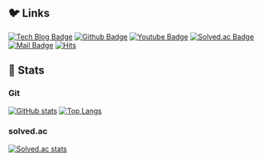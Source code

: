 ## 🐦 Links 
<!-- blog https://blog.naver.com/masterchip -->
<!-- github https://github.com/crack-love -->
<!-- youtube https://www.youtube.com/channel/UCrjMFJE_rUYMhpmK6-20lYQ -->
[![Tech Blog Badge](http://img.shields.io/badge/Tech%20blog-brightgreen?style=flat&logo=naver&logoColor=white)](https://blog.naver.com/masterchip)
[![Github Badge](https://img.shields.io/badge/GitHub-737373?style=flat&logo=GitHub)](https://github.com/crack-love)
[![Youtube Badge](https://img.shields.io/badge/Youtube-red?style=flat&logo=youtube)](https://www.youtube.com/channel/UCrjMFJE_rUYMhpmK6-20lYQ)
[![Solved.ac Badge](http://mazassumnida.wtf/api/mini/generate_badge?boj=masterchip)](https://solved.ac/masterchip)
[![Mail Badge](https://img.shields.io/badge/Mailto-60abd1?style=flat&logo=Gmail&logoColor=white)](mailto://masterchip@naver.com)
[![Hits](https://hits.seeyoufarm.com/api/count/incr/badge.svg?url=https%3A%2F%2Fgithub.com%2Fcrack-love%2F&count_bg=%2332A852&title_bg=%2332A852&icon=mediafire.svg&icon_color=%23FFFFFF&title=hits&edge_flat=false)](https://hits.seeyoufarm.com)

<!-- github stats from https://github.com/anuraghazra/github-readme-stats -->
<!-- solved.ac from https://github.com/mazassumnida/mazassumnida -->
<!-- stats themes: merko, radical -->
## 🐤 Stats
### Git 
[![GitHub stats](https://github-readme-stats.vercel.app/api?username=crack-love&hide=stars,contribs&count_private=true&theme=radical&show_icons=true&hide_border=true&custom_title=Git%20Stats&hide_title=true)](https://github.com/anuraghazra/github-readme-stats)
[![Top Langs](https://github-readme-stats.vercel.app/api/top-langs/?username=crack-love&layout=compact&theme=radical&hide=c,objective-c&card_width=445&hide_title=true&hide_border=true)](https://github.com/anuraghazra/github-readme-stats)

### solved.ac 
[![Solved.ac stats](http://mazassumnida.wtf/api/v2/generate_badge?boj=masterchip)](https://solved.ac/masterchip)

<!-- steam-box start -->
<!-- steam-box end -->


